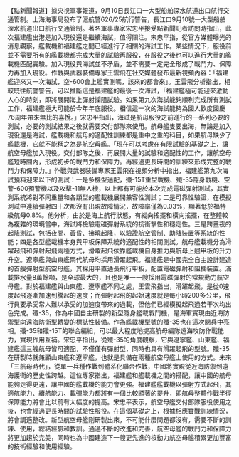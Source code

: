 【點新聞報道】據央視軍事報道，9月10日長江口一大型船舶深水航道出口航行交通管制。上海海事局發布了滬航警626/25航行警告，長江口9月10號一大型船舶深水航道出口航行交通管制。著名軍事專家宋忠平接受點新聞記者訪問時指出，此次福建艦出港是加入現役還是繼續海試，值得關注。宋忠平指，從官方媒體曝光的消息觀察，艦載機和福建艦之間已經進行了相關的海試工作。某些情況下，服役前並不需要所有的艦載機都完成大量的試驗再服役，在服役之後也可以進行大量的艦載機匹配實驗。加入現役與海試並不矛盾，並不需要一定完全形成了戰鬥力、保障力再加入現役。作戰與武器裝備專家王雲飛在社交媒體發布最新視頻內容：「福建艦迎來又一次海試，空-600會上艦實測嗎，該來的都會來」。王雲飛分析指出，相較既往航警警告，可以推斷這是福建艦的最後一次海試，「福建艦極可能迎來激動人心的時刻，即將展開海上彈射攔阻試驗。如果第九次海試能夠順利完成所有測試工作，福建艦極大可能於今年年底服役。相信這一次的海試能夠為國人歡度國慶76周年帶來無比的喜悅。」宋忠平指出，海試是航母服役之前進行的一系列必要的測試，必要的測試結果之後就需要交付部隊來使用。航母艦隻要出海，無論是加入現役還是海試，艦載機和航母的適配性訓練都是重中之重的科目，如果航母缺少了艦載機，它就不能稱之為是航空母艦。「現在可以考慮在有限試驗的基礎之上，讓航空母艦加入現役。交付部隊之後，再展開大量的試驗和適配性的工作，讓航空母艦短時間內，形成初步的戰鬥力和保障力。再經過更長時間的訓練來形成完整的戰鬥力和保障力。」作戰與武器裝備專家王雲飛在視頻分析中指出，福建艦第九次海試預料迎來以下的測試：一是多機型適配，殲-15T重型戰機、殲-35隱身戰機、空警-600預警機以及攻擊-11無人機，以上都有可能於本次完成電磁彈射測試，其實測系統將對不同重量和各類型的艦載機展開兼容性測試；二是可靠性驗證，在模擬測試中連續彈射四十次都沒有出現故障情況，故障率僅為0.03%，顯著低於福特級航母0.8%。他分析，由於是海上航行狀態，有縱向搖擺和橫向搖擺，在整體較為複雜的環境當中，海試將檢驗電磁彈射系統的抗衝擊性和穩定性。三是跨晝夜的起降測試，包括夜間、黃昏、拂曉起降，以驗證航空管制、助降裝置等系統的性能；四是各型艦載機本身與甲板保障系統的適配性的相關測試。航母艦載機分為滑躍起飛和彈射起飛兩種方式，滑躍起飛依靠艦載機自身推力與航母上翹甲板的升力升空。遼寧艦與山東艦兩代航母均採用滑躍起飛。福建艦是中國完全自主設計建造的首艘彈射型航空母艦，其採用平直通長飛行甲板，配置電磁彈射和阻攔裝置。滿載排水量8萬餘噸，是全球最大的，且也是唯一一艘採用電磁彈射的常規動力航空母艦。對於福建艦與山東艦、遼寧艦不同之處，王雲飛指出，滑躍起飛，是從0速度起飛逐漸加速到騰起的速度；而彈射起飛的起始速度就是每小時200多公里，飛行員要承受常人難以承受的加速度帶來的過載，但他們已經模擬起飛過若干次均出色完成。殲-35，作為中國自主研製的新型隱身艦載戰鬥機，是海軍實現由近海防禦型向遠海防衛型轉變的標誌性裝備。作為艦載機型號的殲-35也在這次閱兵中亮相。殲-35和殲-15T的聯合編組，可以最大程度地提高航母編隊遠海攻防作戰能力，實現作用互補。宋忠平指出，從殲-35的角度觀察，它與遼寧艦、山東艦、福建艦這三艘航母皆可適配，不僅僅有彈射型，同時也具有滑躍起飛的型號。殲-35在研製時就兼顧山東艦和遼寧艦，也就是具備在兩種航空母艦上使用的方式。未來「三航母時代」，從單一兵種作戰到體系化聯合作戰，中國將實現從近海防禦到遠海護衛的歷史性跨越。這位專家指出，福建艦和艦載機之間的搭配，讓中國的航母能夠走得更遠，讓中國的艦載機的能力會更強。福建艦艦載機以彈射方式起飛，其適航能力、續航能力、載彈能力都將有一個比較顯著的提升，即航母整體作戰半徑保障能力將會比以前有大幅度的提高。宋忠平表示，航空母艦交付部隊服役使用之後，也會經過更長時間的試驗性服役。在這個基礎之上，根據相應實戰訓練情況，將會調適整改。新型航空母艦剛研製出來，不可能什麼問題都沒有，需要不斷的訓練、使用，總結經驗和教訓。通過不斷的改進和完善，航空母艦的戰鬥力和保障力將更加趨於完美，同時也為中國建造下一艘更先進的核動力航空母艦積累更加豐富的技術經驗和使用經驗。